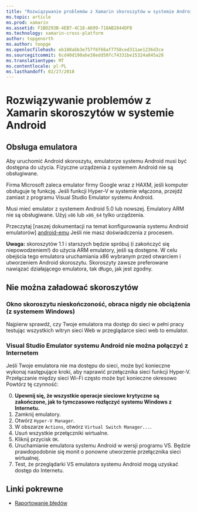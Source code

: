 ```yaml
---
title: "Rozwiązywanie problemów z Xamarin skoroszytów w systemie Android"
ms.topic: article
ms.prod: xamarin
ms.assetid: F1BD293B-4EB7-4C18-A699-718AB2844DFB
ms.technology: xamarin-cross-platform
author: topgenorth
ms.author: toopge
ms.openlocfilehash: eb188abb3e757f6f66af7758ced311ae1236d3ce
ms.sourcegitcommit: 6cd40d190abe38edd50fc74331be15324a845a28
ms.translationtype: MT
ms.contentlocale: pl-PL
ms.lasthandoff: 02/27/2018
---
```

# <a name="troubleshooting-xamarin-workbooks-on-android"></a>Rozwiązywanie problemów z Xamarin skoroszytów w systemie Android

## <a name="emulator-support"></a>Obsługa emulatora

Aby uruchomić Android skoroszytu, emulatorze systemu Android musi być dostępna do użycia. Fizyczne urządzenia z systemem Android nie są obsługiwane.

Firma Microsoft zaleca emulator firmy Google wraz z HAXM, jeśli komputer obsługuje tę funkcję.
Jeśli funkcji Hyper-V w systemie włączona, przejdź zamiast z programu Visual Studio Emulator systemu Android.

Musi mieć emulator z systemem Android 5.0 lub nowszej. Emulatory ARM nie są obsługiwane. Użyj `x86` lub `x86_64` tylko urządzenia.

Przeczytaj [naszej dokumentacji na temat konfigurowania systemu Android emulatorów] [ android-emu] Jeśli nie masz doświadczenia z procesem.

**Uwaga:** skoroszytów 1.1 i starszych będzie spróbuj (i zakończyć się niepowodzeniem!) do użycia ARM emulatory, jeśli są dostępne. W celu obejścia tego emulatora uruchamiania x86 wybranym przed otwarciem i utworzeniem Android skoroszytu. Skoroszyty zawsze preferowane nawiązać działającego emulatora, tak długo, jak jest zgodny.

## <a name="workbooks-wont-load"></a>Nie można załadować skoroszytów

### <a name="workbook-window-spins-forever-never-loads-windows"></a>Okno skoroszytu nieskończoność, obraca nigdy nie obciążenia (z systemem Windows)

Najpierw sprawdź, czy Twoje emulatora ma dostęp do sieci w pełni pracy testując wszystkich witryn sieci Web w przeglądarce sieci web to emulator.

### <a name="visual-studio-android-emulator-cannot-connect-to-internet"></a>Visual Studio Emulator systemu Android nie można połączyć z Internetem

Jeśli Twoje emulatora nie ma dostępu do sieci, może być konieczne wykonaj następujące kroki, aby naprawić przełącznika sieci funkcji Hyper-V. Przełączanie między sieci Wi-Fi często może być konieczne okresowo Powtórz tę czynność:

0. **Upewnij się, że wszystkie operacje sieciowe krytyczne są zakończone, jak to tymczasowo rozłączyć systemu Windows z Internetu.**
1. Zamknij emulatory.
2. Otwórz `Hyper-V Manager`.
3. W obszarze `Actions`, otwórz `Virtual Switch Manager...`.
4. Usuń wszystkie przełączniki wirtualne.
5. Kliknij przycisk `OK`.
6. Uruchamianie emulatora systemu Android w wersji programu VS. Będzie prawdopodobnie się monit o ponowne utworzenie przełącznika sieci wirtualnej.
7. Test, że przeglądarki VS emulatora systemu Android mogą uzyskać dostęp do Internetu.

[android-emu]: https://developer.xamarin.com/guides/android/deployment,_testing,_and_metrics/debug-on-emulator/


## <a name="related-links"></a>Linki pokrewne

- [Raportowanie błędów](~/tools/workbooks/install.md#reporting-bugs)
